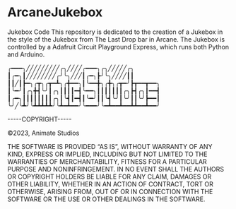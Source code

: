 # ArcaneJukebox
Jukebox Code
This repository is dedicated to the creation of a Jukebox in the style of the Jukebox from The Last Drop bar in Arcane.
The Jukebox is controlled by a Adafruit Circuit Playground Express, which runs both Python and Arduino.



╭━━━╮╱╱╱╱╱╱╱╱╱╭╮╱╱╱╱╭━━━╮╭╮╱╱╱╱╱╭╮
┃╭━╮┃╱╱╱╱╱╱╱╱╭╯╰╮╱╱╱┃╭━╮┣╯╰╮╱╱╱╱┃┃
┃┃╱┃┣━╮╭┳╮╭┳━┻╮╭╋━━╮┃╰━━╋╮╭╋╮╭┳━╯┣┳━━┳━━╮
┃╰━╯┃╭╮╋┫╰╯┃╭╮┃┃┃┃━┫╰━━╮┃┃┃┃┃┃┃╭╮┣┫╭╮┃━━┫
┃╭━╮┃┃┃┃┃┃┃┃╭╮┃╰┫┃━┫┃╰━╯┃┃╰┫╰╯┃╰╯┃┃╰╯┣━━┃
╰╯╱╰┻╯╰┻┻┻┻┻╯╰┻━┻━━╯╰━━━╯╰━┻━━┻━━┻┻━━┻━━╯


-----COPYRIGHT-----

©2023, Animate Studios

THE SOFTWARE IS PROVIDED “AS IS”, WITHOUT WARRANTY OF ANY KIND, EXPRESS OR IMPLIED, INCLUDING BUT NOT LIMITED TO THE WARRANTIES OF MERCHANTABILITY, FITNESS FOR A PARTICULAR PURPOSE AND NONINFRINGEMENT. IN NO EVENT SHALL THE AUTHORS OR COPYRIGHT HOLDERS BE LIABLE FOR ANY CLAIM, DAMAGES OR OTHER LIABILITY, WHETHER IN AN ACTION OF CONTRACT, TORT OR OTHERWISE, ARISING FROM, OUT OF OR IN CONNECTION WITH THE SOFTWARE OR THE USE OR OTHER DEALINGS IN THE SOFTWARE.
